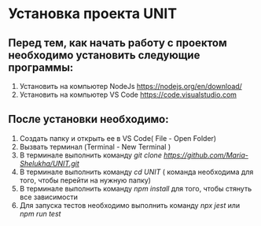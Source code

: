 # Установка проекта UNIT

## Перед тем, как начать работу с проектом необходимо установить следующие программы: 

1. Установить на компьютер NodeJs https://nodejs.org/en/download/
2. Установить на компьютер VS Code https://code.visualstudio.com

## После установки необходимо:

1. Создать папку и открыть ее в VS Code( File - Open Folder)
2. Вызвать терминал (Terminal - New Terminal )
3. В терминале выполнить команду *git clone https://github.com/Maria-Shelukha/UNIT.git*
4. В терминале выполнить команду *cd UNIT* ( команда необходима для того, чтобы перейти на нужную папку)
5. В терминале выполнить команду *npm install* для того, чтобы стянуть все зависимости
6. Для запуска тестов необходимо выполнить команду *npx jest* или *npm run test*
